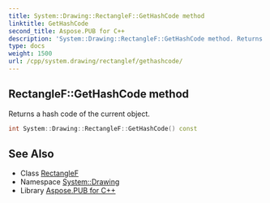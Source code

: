 ```yaml
---
title: System::Drawing::RectangleF::GetHashCode method
linktitle: GetHashCode
second_title: Aspose.PUB for C++
description: 'System::Drawing::RectangleF::GetHashCode method. Returns a hash code of the current object in C++.'
type: docs
weight: 1500
url: /cpp/system.drawing/rectanglef/gethashcode/
---
```

## RectangleF::GetHashCode method


Returns a hash code of the current object.

```cpp
int System::Drawing::RectangleF::GetHashCode() const
```

## See Also

* Class [RectangleF](../)
* Namespace [System::Drawing](../../)
* Library [Aspose.PUB for C++](../../../)
